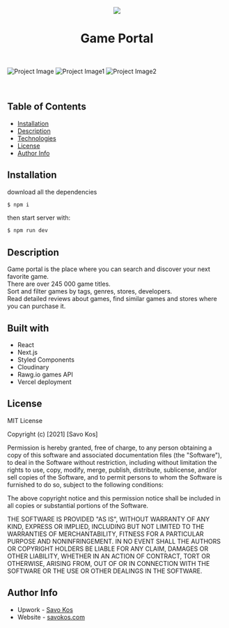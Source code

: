 <p align="center"><a href="https://savokos.com" target="_blank" rel="noopener noreferrer"><img src="https://res.cloudinary.com/dicynt7ms/image/upload/v1623090690/game-portal/logo_pj7xg0.png"></a></p>
<h1 align="center">Game Portal</h1>

<br>

![Project Image](https://res.cloudinary.com/dicynt7ms/image/upload/v1630440609/important/screencapture-gameportal-savokos-2021-08-31-22_06_28_ga67bi.png)
![Project Image1](https://res.cloudinary.com/dicynt7ms/image/upload/v1630440610/important/screencapture-gameportal-savokos-games-2021-08-31-22_07_11_snaq03.png)
![Project Image2](https://res.cloudinary.com/dicynt7ms/image/upload/v1630440567/important/screencapture-gameportal-savokos-games-grand-theft-auto-v-2021-08-31-22_07_56_kalb8o.png)

<br>

## Table of Contents

- [Installation](#installation)
- [Description](#description)
- [Technologies](#technologies)
- [License](#license)
- [Author Info](#author-info)

## Installation

download all the dependencies

```bash
$ npm i
```

then start server with:

```bash
$ npm run dev
```

## Description

Game portal is the place where you can search and discover your next favorite game.<br>There are over 245 000 game titles. <br>Sort and filter games by tags, genres, stores, developers.<br>Read detailed reviews about games, find similar games and stores where you can purchase it.

## Built with

- React
- Next.js
- Styled Components
- Cloudinary
- Rawg.io games API
- Vercel deployment

## License

MIT License

Copyright (c) [2021] [Savo Kos]

Permission is hereby granted, free of charge, to any person obtaining a copy
of this software and associated documentation files (the "Software"), to deal
in the Software without restriction, including without limitation the rights
to use, copy, modify, merge, publish, distribute, sublicense, and/or sell
copies of the Software, and to permit persons to whom the Software is
furnished to do so, subject to the following conditions:

The above copyright notice and this permission notice shall be included in all
copies or substantial portions of the Software.

THE SOFTWARE IS PROVIDED "AS IS", WITHOUT WARRANTY OF ANY KIND, EXPRESS OR
IMPLIED, INCLUDING BUT NOT LIMITED TO THE WARRANTIES OF MERCHANTABILITY,
FITNESS FOR A PARTICULAR PURPOSE AND NONINFRINGEMENT. IN NO EVENT SHALL THE
AUTHORS OR COPYRIGHT HOLDERS BE LIABLE FOR ANY CLAIM, DAMAGES OR OTHER
LIABILITY, WHETHER IN AN ACTION OF CONTRACT, TORT OR OTHERWISE, ARISING FROM,
OUT OF OR IN CONNECTION WITH THE SOFTWARE OR THE USE OR OTHER DEALINGS IN THE
SOFTWARE.

## Author Info

- Upwork - [Savo Kos](https://links.savokos.com/upwork)
- Website - [savokos.com](https://savokos.com)
